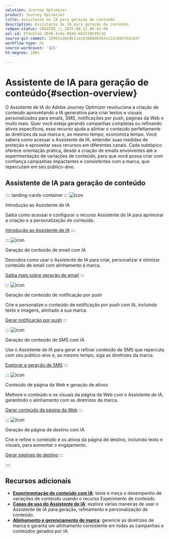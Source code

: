 ```yaml
---
solution: Journey Optimizer
product: Journey Optimizer
title: Assistente de IA para geração de conteúdo
description: Assistente de IA para geração de conteúdo
redpen-status: CREATED_||_2025-08-12_00-42-48
exl-id: 0fdc67ab-3646-4c6e-884d-604238549c3d
source-git-commit: 2b907a3be8b11ac6308d0b563e122c88478d1d37
workflow-type: ht
source-wordcount: '321'
ht-degree: 100%

---
```


# Assistente de IA para geração de conteúdo{#section-overview}

O Assistente de IA do Adobe Journey Optimizer revoluciona a criação de conteúdo aproveitando a IA generativa para criar textos e visuais personalizados para emails, SMS, notificações por push, páginas da Web e muito mais. Quer você esteja gerando campanhas completas ou refinando ativos específicos, esse recurso ajuda a alinhar o conteúdo perfeitamente às diretrizes da sua marca e, ao mesmo tempo, economiza tempo. Você saberá como acessar o Assistente de IA, entender suas medidas de proteção e aproveitar seus recursos em diferentes canais. Cada subtópico oferece orientação prática, desde a criação de emails envolventes até a experimentação de variações de conteúdo, para que você possa criar com confiança campanhas impactantes e consistentes com a marca, que repercutam em seu público-alvo.

## Assistente de IA para geração de conteúdo

:::: landing-cards-container
:::
![icon](https://cdn.experienceleague.adobe.com/icons/circle-play.svg)

Introdução ao Assistente de IA

Saiba como acessar e configurar o recurso Assistente de IA para aprimorar a criação e a personalização de conteúdo.

[Introdução ao Assistente de IA](../using/content-management/gs-generative.md)
:::

:::
![icon](https://cdn.experienceleague.adobe.com/icons/envelope.svg)

Geração de conteúdo de email com IA

Descubra como usar o Assistente de IA para criar, personalizar e otimizar conteúdo de email com alinhamento à marca.

[Saiba mais sobre geração de email](../using/content-management/generative-email.md)
:::

:::
![icon](https://cdn.experienceleague.adobe.com/icons/bell.svg)

Geração de conteúdo de notificação por push

Crie e personalize o conteúdo de notificação por push com IA, incluindo texto e imagens, alinhado à sua marca.

[Gerar notificação por push](../using/content-management/generative-push.md)
:::

:::
![icon](https://cdn.experienceleague.adobe.com/icons/message.svg)

Geração de conteúdo de SMS com IA

Use o Assistente de IA para gerar e refinar conteúdo de SMS que repercuta com seu público-alvo e, ao mesmo tempo, siga as diretrizes da marca.

[Explorar a geração de SMS](../using/content-management/generative-sms.md)
:::

:::
![icon](https://cdn.experienceleague.adobe.com/icons/globe.svg)

Conteúdo de página da Web e geração de ativos

Melhore o conteúdo e os visuais da página da Web com o Assistente de IA, garantindo o alinhamento com as diretrizes da marca.

[Gerar conteúdo da página da Web](../using/content-management/generative-web.md)
:::

:::
![icon](https://cdn.experienceleague.adobe.com/icons/window-maximize.svg)

Geração de página de destino com IA

Crie e refine o conteúdo e os ativos da página de destino, incluindo texto e visuais, para aumentar o engajamento.

[Gerar páginas de destino](../using/content-management/generative-lp.md)
:::

::::


## Recursos adicionais

- **[Experimentação de conteúdo com IA](../using/content-management/generative-experimentation.md)**: teste e meça o desempenho de variações de conteúdo usando o recurso Experimento de conteúdo.
- **[Casos de uso do Assistente de IA](../using/content-management/generative-uc.md)**: explore várias maneiras de usar o Assistente de IA para geração, refinamento e personalização de conteúdo.
- **[Alinhamento e gerenciamento de marca](brands-landing-page.md)**: gerencie as diretrizes de marca e garanta um alinhamento consistente em todas as campanhas e conteúdos gerados por IA.
